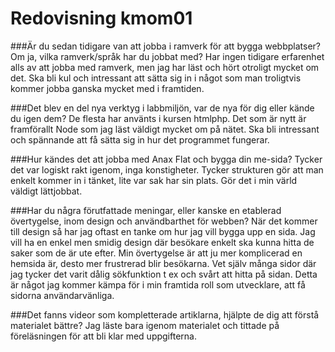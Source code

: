 ---
---
Redovisning kmom01
=========================

###Är du sedan tidigare van att jobba i ramverk för att bygga webbplatser? Om ja, vilka ramverk/språk har du jobbat med?
Har ingen tidigare erfarenhet alls av att jobba med ramverk, men jag har läst
och hört otroligt mycket om det. Ska bli kul och intressant att sätta sig in i
något som man troligtvis kommer jobba ganska mycket med i framtiden.

###Det blev en del nya verktyg i labbmiljön, var de nya för dig eller kände du igen dem?
De flesta har använts i kursen htmlphp. Det som är nytt är framförallt Node som
jag läst väldigt mycket om på nätet. Ska bli intressant och spännande att få sätta
sig in hur det programmet fungerar.

###Hur kändes det att jobba med Anax Flat och bygga din me-sida?
Tycker det var logiskt rakt igenom, inga konstigheter. Tycker strukturen gör att
man enkelt kommer in i tänket, lite var sak har sin plats. Gör det i min värld
väldigt lättjobbat.


###Har du några förutfattade meningar, eller kanske en etablerad övertygelse, inom design och användbarthet för webben?
När det kommer till design så har jag oftast en tanke om hur jag vill bygga upp
en sida. Jag vill ha en enkel men smidig design där besökare enkelt ska kunna
hitta de saker som de är ute efter. Min övertygelse är att ju mer komplicerad
en hemsida är, desto mer frustrerad blir besökarna. Vet själv många sidor där
jag tycker det varit dålig sökfunktion t ex och svårt att hitta på sidan. Detta
är något jag kommer kämpa för i min framtida roll som utvecklare, att få sidorna
användarvänliga.

###Det fanns videor som kompletterade artiklarna, hjälpte de dig att förstå materialet bättre?
Jag läste bara igenom materialet och tittade på föreläsningen för att bli klar
med uppgifterna.
